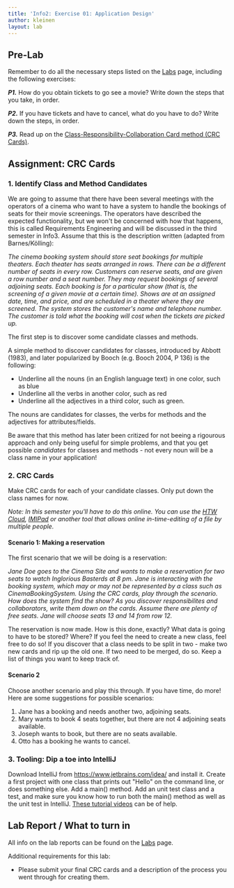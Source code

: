 ```yaml
---
title: 'Info2: Exercise 01: Application Design'
author: kleinen
layout: lab
---
```


## Pre-Lab

Remember to do all the necessary steps listed on the [Labs](labs) page, including the following exercises:

***P1.*** How do you obtain tickets to go see a movie? Write down the steps that you take, in order.

***P2.*** If you have tickets and have to cancel, what do you have to do? Write down the steps, in order.

***P3.*** Read up on the
[Class-Responsibility-Collaboration Card method (CRC Cards)](http://c2.com/doc/oopsla89/paper.html).

## Assignment: CRC Cards

### 1. Identify Class and Method Candidates
We are going to assume that there have been several meetings with the operators of a cinema who want to have a system to handle the bookings of seats for their movie screenings. The operators have described the expected functionality, but we won't be concerned with how that happens, this is called Requirements Engineering and will be discussed in the third semester in Info3. Assume that this is the description written (adapted from Barnes/Kölling):

*The cinema booking system should store seat bookings for multiple theaters. Each theater has seats arranged in rows. There can be a different number of seats in every row. Customers can reserve seats, and are given a row number and a seat number. They may request bookings of several adjoining seats. Each booking is for a particular show (that is, the screening of a given movie at a certain time). Shows are at an assigned date, time, and price, and are scheduled in a theater where they are screened. The system stores the customer's name and telephone number. The customer is told what the booking will cost when the tickets are picked up.*

The first step is to discover some candidate classes and methods.

A simple method to discover candidates for classes, introduced by Abbott (1983),
and later popularized by Booch (e.g. Booch 2004, P 136) is the following:

  * Underline all the nouns (in an English language text) in one color, such as blue
  * Underline all the verbs in another color, such as red
  * Underline all the adjectives in a third color, such as green.

The nouns are candidates for classes, the verbs for methods and the adjectives for attributes/fields.

Be aware that this method has later been critized for not beeing a rigourous approach and only being useful for simple problems, and that you get possible *candidates* for classes and methods - not every noun will be a class name in your application!

### 2. CRC Cards
Make CRC cards for each of your candidate classes. Only put down the class names for now. 

*Note: In this semester you'll have to do this online. You can use the [HTW Cloud](https://cloud.htw-berlin.de), [IMIPad](https://imipad.f4.htw-berlin.de:9001) or another tool that allows online in-time-editing of a file by multiple people.*

#### Scenario 1: Making a reservation
The first scenario that we will be doing is a reservation:

*Jane Doe goes to the Cinema Site and wants to make a reservation for two seats to watch Inglorious Basterds at 8 pm.
Jane is interacting with the booking system, which may or may not be represented by a class such as CinemaBookingSystem. Using the CRC cards, play through the scenario. How does the system find the show? As you discover responsibilites and collaborators, write them down on the cards. Assume there are plenty of free seats. Jane will choose seats 13 and 14 from row 12.*

The reservation is now made. How is this done, exactly? What data is going to have to be stored? Where? If you feel the need to create a new class, feel free to do so! If you discover that a class needs to be split in two - make two new cards and rip up the old one. If two need to be merged, do so. Keep a list of things you want to keep track of.

#### Scenario 2
Choose another scenario and play this through. If you have time, do more! Here are some suggestions for possible scenarios:

1. Jane has a booking and needs another two, adjoining seats.
2. Mary wants to book 4 seats together, but there are not 4 adjoining seats available.
3. Joseph wants to book, but there are no seats available.
4. Otto has a booking he wants to cancel.

### 3. Tooling: Dip a toe into IntelliJ
Download IntelliJ from https://www.jetbrains.com/idea/ and install it. Create a first project with one class that prints out "Hello" on the command line, or does something else. Add a main() method. Add an unit test class and a test, and make sure you know how to run both the main() method as well as the unit test in IntelliJ. [These tutorial videos](https://www.jetbrains.com/idea/documentation/) can be of help.

## Lab Report / What to turn in
All info on the lab reports can be found on the [Labs](labs) page.

Additional requirements for this lab:
* Please submit your final CRC cards and a description of the process you went through for creating them. 
